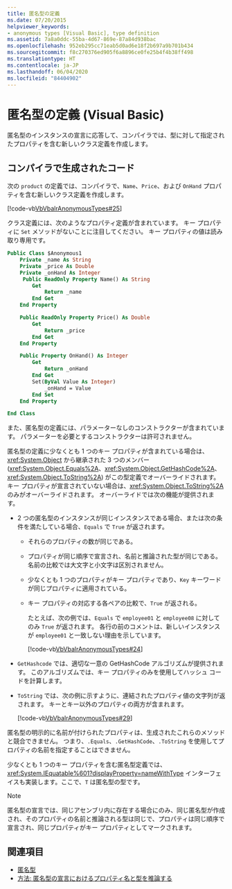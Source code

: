 ```yaml
---
title: 匿名型の定義
ms.date: 07/20/2015
helpviewer_keywords:
- anonymous types [Visual Basic], type definition
ms.assetid: 7a8a0ddc-55ba-4d67-869e-87a84d938bac
ms.openlocfilehash: 952eb295cc71eab5d0ad6e18f2b697a9b701b434
ms.sourcegitcommit: f8c270376ed905f6a8896ce0fe25b4f4b38ff498
ms.translationtype: HT
ms.contentlocale: ja-JP
ms.lasthandoff: 06/04/2020
ms.locfileid: "84404902"
---
```

# <a name="anonymous-type-definition-visual-basic"></a>匿名型の定義 (Visual Basic)

匿名型のインスタンスの宣言に応答して、コンパイラでは、型に対して指定されたプロパティを含む新しいクラス定義を作成します。

## <a name="compiler-generated-code"></a>コンパイラで生成されたコード

次の `product` の定義では、コンパイラで、`Name`、`Price`、および `OnHand` プロパティを含む新しいクラス定義を作成します。

[!code-vb[VbVbalrAnonymousTypes#25](~/samples/snippets/visualbasic/VS_Snippets_VBCSharp/VbVbalrAnonymousTypes/VB/Class2.vb#25)]

クラス定義には、次のようなプロパティ定義が含まれています。 キー プロパティに `Set` メソッドがないことに注目してください。 キー プロパティの値は読み取り専用です。

```vb
Public Class $Anonymous1
    Private _name As String
    Private _price As Double
    Private _onHand As Integer
     Public ReadOnly Property Name() As String
        Get
            Return _name
        End Get
    End Property

    Public ReadOnly Property Price() As Double
        Get
            Return _price
        End Get
    End Property

    Public Property OnHand() As Integer
        Get
            Return _onHand
        End Get
        Set(ByVal Value As Integer)
            _onHand = Value
        End Set
    End Property

End Class
```

また、匿名型の定義には、パラメーターなしのコンストラクターが含まれています。 パラメーターを必要とするコンストラクターは許可されません。

匿名型の定義に少なくとも 1 つのキー プロパティが含まれている場合は、<xref:System.Object> から継承された 3 つのメンバー (<xref:System.Object.Equals%2A>、<xref:System.Object.GetHashCode%2A>、<xref:System.Object.ToString%2A>) がこの型定義でオーバーライドされます。 キー プロパティが宣言されていない場合は、<xref:System.Object.ToString%2A> のみがオーバーライドされます。 オーバーライドでは次の機能が提供されます。

- 2 つの匿名型のインスタンスが同じインスタンスである場合、または次の条件を満たしている場合、`Equals` で `True` が返されます。

  - それらのプロパティの数が同じである。

  - プロパティが同じ順序で宣言され、名前と推論された型が同じである。 名前の比較では大文字と小文字は区別されません。

  - 少なくとも 1 つのプロパティがキー プロパティであり、`Key` キーワードが同じプロパティに適用されている。

  - キー プロパティの対応する各ペアの比較で、`True` が返される。

    たとえば、次の例では、`Equals` で `employee01` と `employee08` に対してのみ `True` が返されます。 各行の前のコメントは、新しいインスタンスが `employee01` と一致しない理由を示しています。

    [!code-vb[VbVbalrAnonymousTypes#24](~/samples/snippets/visualbasic/VS_Snippets_VBCSharp/VbVbalrAnonymousTypes/VB/Class2.vb#24)]

- `GetHashcode` では、適切な一意の GetHashCode アルゴリズムが提供されます。 このアルゴリズムでは、キー プロパティのみを使用してハッシュ コードを計算します。

- `ToString` では、次の例に示すように、連結されたプロパティ値の文字列が返されます。 キーとキー以外のプロパティの両方が含まれます。

  [!code-vb[VbVbalrAnonymousTypes#29](~/samples/snippets/visualbasic/VS_Snippets_VBCSharp/VbVbalrAnonymousTypes/VB/Class2.vb#29)]

匿名型の明示的に名前が付けられたプロパティは、生成されたこれらのメソッドと競合できません。 つまり、`.Equals`、`.GetHashCode`、`.ToString` を使用してプロパティの名前を指定することはできません。

少なくとも 1 つのキー プロパティを含む匿名型定義では、<xref:System.IEquatable%601?displayProperty=nameWithType> インターフェイスも実装します。ここで、`T` は匿名型の型です。

> [!NOTE]
> 匿名型の宣言では、同じアセンブリ内に存在する場合にのみ、同じ匿名型が作成され、そのプロパティの名前と推論される型は同じで、プロパティは同じ順序で宣言され、同じプロパティがキー プロパティとしてマークされます。

## <a name="see-also"></a>関連項目

- [匿名型](anonymous-types.md)
- [方法: 匿名型の宣言におけるプロパティ名と型を推論する](how-to-infer-property-names-and-types-in-anonymous-type-declarations.md)
